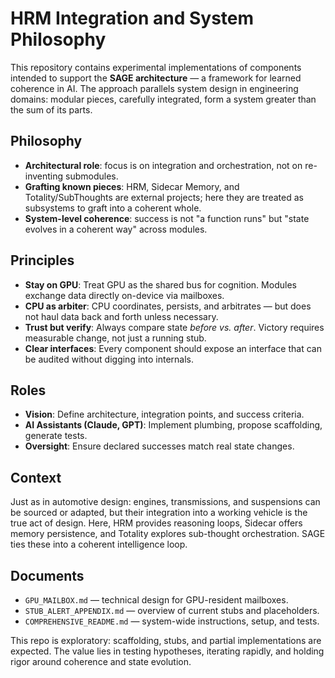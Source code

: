 
# HRM Integration and System Philosophy

This repository contains experimental implementations of components intended to support the **SAGE architecture** — a framework for learned coherence in AI. The approach parallels system design in engineering domains: modular pieces, carefully integrated, form a system greater than the sum of its parts.

## Philosophy
- **Architectural role**: focus is on integration and orchestration, not on re-inventing submodules.
- **Grafting known pieces**: HRM, Sidecar Memory, and Totality/SubThoughts are external projects; here they are treated as subsystems to graft into a coherent whole.
- **System-level coherence**: success is not "a function runs" but "state evolves in a coherent way" across modules.

## Principles
- **Stay on GPU**: Treat GPU as the shared bus for cognition. Modules exchange data directly on-device via mailboxes.
- **CPU as arbiter**: CPU coordinates, persists, and arbitrates — but does not haul data back and forth unless necessary.
- **Trust but verify**: Always compare state *before vs. after*. Victory requires measurable change, not just a running stub.
- **Clear interfaces**: Every component should expose an interface that can be audited without digging into internals.

## Roles
- **Vision**: Define architecture, integration points, and success criteria.
- **AI Assistants (Claude, GPT)**: Implement plumbing, propose scaffolding, generate tests.
- **Oversight**: Ensure declared successes match real state changes.

## Context
Just as in automotive design: engines, transmissions, and suspensions can be sourced or adapted, but their integration into a working vehicle is the true act of design. Here, HRM provides reasoning loops, Sidecar offers memory persistence, and Totality explores sub-thought orchestration. SAGE ties these into a coherent intelligence loop.

## Documents
- `GPU_MAILBOX.md` — technical design for GPU-resident mailboxes.
- `STUB_ALERT_APPENDIX.md` — overview of current stubs and placeholders.
- `COMPREHENSIVE_README.md` — system-wide instructions, setup, and tests.

This repo is exploratory: scaffolding, stubs, and partial implementations are expected. The value lies in testing hypotheses, iterating rapidly, and holding rigor around coherence and state evolution.
